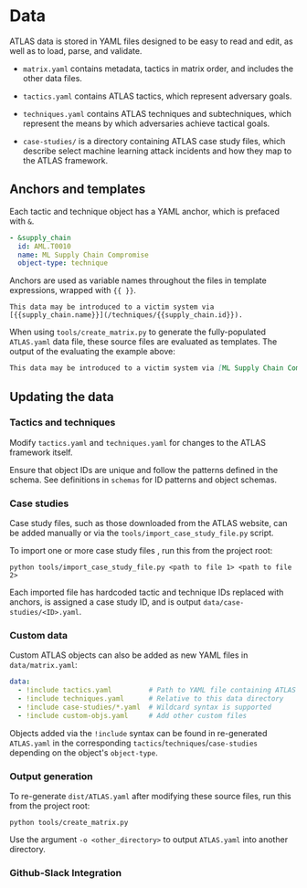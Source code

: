 # Data

ATLAS data is stored in YAML files designed to be easy to read and edit, as well as to load, parse, and validate.

- `matrix.yaml` contains metadata, tactics in matrix order, and includes the other data files.

- `tactics.yaml` contains ATLAS tactics, which represent adversary goals.

- `techniques.yaml` contains ATLAS techniques and subtechniques, which represent the means by which adversaries achieve tactical goals.

- `case-studies/` is a directory containing ATLAS case study files, which describe select machine learning attack incidents and how they map to the ATLAS framework.

## Anchors and templates

Each tactic and technique object has a YAML anchor, which is prefaced with `&`.

```yaml
- &supply_chain
  id: AML.T0010
  name: ML Supply Chain Compromise
  object-type: technique
```

Anchors are used as variable names throughout the files in template expressions, wrapped with `{{ }}`.

```jinja
This data may be introduced to a victim system via [{{supply_chain.name}}](/techniques/{{supply_chain.id}}).
```

When using `tools/create_matrix.py` to generate the fully-populated `ATLAS.yaml` data file, these source files are evaluated as templates.  The output of the evaluating the example above:

```md
This data may be introduced to a victim system via [ML Supply Chain Compromise](/techniques/AML.T0010)
```

## Updating the data

### Tactics and techniques

Modify `tactics.yaml` and `techniques.yaml` for changes to the ATLAS framework itself.

Ensure that object IDs are unique and follow the patterns defined in the schema.  See definitions in `schemas` for ID patterns and object schemas.

### Case studies

Case study files, such as those downloaded from the ATLAS website, can be added manually or via the `tools/import_case_study_file.py` script.

To import one or more case study files , run this from the project root:
```
python tools/import_case_study_file.py <path to file 1> <path to file 2>
```

Each imported file has hardcoded tactic and technique IDs replaced with anchors, is assigned a case study ID, and is output `data/case-studies/<ID>.yaml`.

### Custom data

Custom ATLAS objects can also be added as new YAML files in `data/matrix.yaml`:

```yaml
data:
  - !include tactics.yaml         # Path to YAML file containing ATLAS objects
  - !include techniques.yaml      # Relative to this data directory
  - !include case-studies/*.yaml  # Wildcard syntax is supported
  - !include custom-objs.yaml     # Add other custom files
```

Objects added via the `!include` syntax can be found in re-generated `ATLAS.yaml` in the corresponding `tactics`/`techniques`/`case-studies` depending on the object's `object-type`.

### Output generation

To re-generate `dist/ATLAS.yaml` after modifying these source files, run this from the project root:
```
python tools/create_matrix.py
```

Use the argument `-o <other_directory>` to output `ATLAS.yaml` into another directory.

### Github-Slack Integration